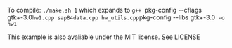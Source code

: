 To compile: `./make.sh 1` which expands to `g++ `pkg-config --cflags gtk+-3.0` hw1.cpp sap84data.cpp hw_utils.cpp `pkg-config --libs gtk+-3.0` -o hw1`

This example is also avaliable under the MIT license. See LICENSE
